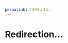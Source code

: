 ```yaml
---
permalink: /404.html
---
```


<!DOCTYPE html>
<html>
<head>
    <meta charset=utf-8>
    <title>Redirection...</title>
</head>
    
    
<body onload="redirection()">
<h1>Redirection...</h1>

<script type="text/javascript">
    function redirection () {
        let redirection = location.href.replace("index.php?/", "").split('/')[4];
    console.log(redirection);
        if(redirection){
            location.replace("https://mamie-cameroun.fr?" + "redirection=" + redirection);
        } else {
            location.replace("https://mamie-cameroun.fr");
        }
    };
</script>

</body>
</html>
